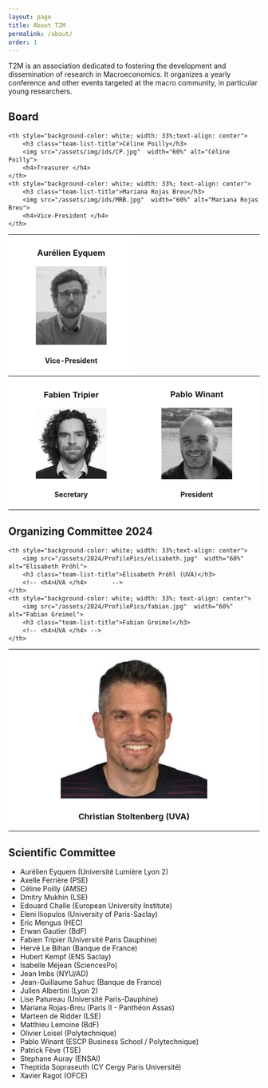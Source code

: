 ```yaml
---
layout: page
title: About T2M
permalink: /about/
order: 1
---
```


T2M is an association dedicated to fostering the development and dissemination of research in Macroeconomics. It organizes a yearly conference and other events targeted at the macro community, in particular young researchers.

## Board

<table style="width:100%" >
  <tr>
	<th style="background-color: white; width: 33%; text-align: center">
		<h3 class="team-list-title">Aurélien Eyquem</h3>
		<img src="/assets/img/ids/AE.jpg" width="60%" alt="Aurélien Eyquem">
		<h4>Vice-President </h4>		
	</th>

	<th style="background-color: white; width: 33%;text-align: center">
		<h3 class="team-list-title">Céline Poilly</h3>
		<img src="/assets/img/ids/CP.jpg"  width="60%" alt="Céline Poilly">
		<h4>Treasurer </h4>		
	</th>
	<th style="background-color: white; width: 33%; text-align: center">
		<h3 class="team-list-title">Mariana Rojas Breu</h3>
		<img src="/assets/img/ids/MRB.jpg"  width="60%" alt="Mariana Rojas Breu">
		<h4>Vice-President </h4>
	</th>
  </tr>
  <tr>
	<th style="background-color: white; width: 33%; text-align: center">
		<h3 class="team-list-title">Fabien Tripier </h3>
		<img src="/assets/img/ids/FT.jpg" width="60%" alt="Fabien Tripier">
		<h4>Secretary </h4>		
	</th>
	<th style="background-color: white;  width: 33%; text-align: center">
		<h3 class="team-list-title">Pablo Winant </h3>
		<img src="/assets/img/ids/PW.jpg"  width="60%" alt="Pablo Winant">
		<h4>President </h4>		
	</th>
  </tr>
</table>

## Organizing Committee 2024


<table style="width:100%" >
  <tr>
	<th style="background-color: white; width: 33%; text-align: center">
		<img src="/assets/2024/ProfilePics/christian.jpeg" width="60%" alt="Christian Stoltenberg">
		<h3 class="team-list-title">Christian Stoltenberg (UVA)</h3>
		<!-- <h4>UVA </h4>		 -->
	</th>

	<th style="background-color: white; width: 33%;text-align: center">
		<img src="/assets/2024/ProfilePics/elisabeth.jpg"  width="60%" alt="Elisabeth Pröhl">
		<h3 class="team-list-title">Elisabeth Pröhl (UVA)</h3>
		<!-- <h4>UVA </h4>		 -->
	</th>
	<th style="background-color: white; width: 33%; text-align: center">
		<img src="/assets/2024/ProfilePics/fabian.jpg"  width="60%" alt="Fabian Greimel">
		<h3 class="team-list-title">Fabian Greimel</h3>
		<!-- <h4>UVA </h4> -->
	</th>
  </tr>

</table>


## Scientific Committee

- Aurélien Eyquem (Université Lumière Lyon 2)
- Axelle Ferrière (PSE)
- Céline Poilly (AMSE)
- Dmitry Mukhin (LSE)
- Edouard Challe (European University Institute)
- Eleni Iliopulos (University of Paris-Saclay)
- Eric Mengus (HEC)
- Erwan Gautier (BdF)
- Fabien Tripier (Université Paris Dauphine)
- Hervé Le Bihan (Banque de France)
- Hubert Kempf (ENS Saclay)
- Isabelle Méjean (SciencesPo)
- Jean Imbs (NYU/AD)
- Jean-Guillaume Sahuc (Banque de France)
- Julien Albertini (Lyon 2)
- Lise Patureau (Université Paris-Dauphine)
- Mariana Rojas-Breu (Paris II - Panthéon Assas)
- Marteen de Ridder (LSE)
- Matthieu Lemoine (BdF)
- Olivier Loisel (Polytechnique)
- Pablo Winant (ESCP Business School / Polytechnique)
- Patrick Fève (TSE)
- Stephane Auray (ENSAI)
- Theptida Sopraseuth (CY Cergy Paris Université)
- Xavier Ragot (OFCE)

<!-- 
## Sponsors
<img src="{% link /assets/img/logos/cfm.jpg %}" height=100 > <img src="{% link /assets/img/logos/kcl.png %}" height=100 > 
<img src="{% link /assets/img/logos/escp.png %}" height=100 >
<img src="{% link /assets/img/logos/cepremap.svg %}" height=100 > -->
